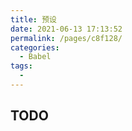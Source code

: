 ```yaml
---
title: 预设
date: 2021-06-13 17:13:52
permalink: /pages/c8f128/
categories:
  - Babel
tags:
  -
---
```


## TODO
